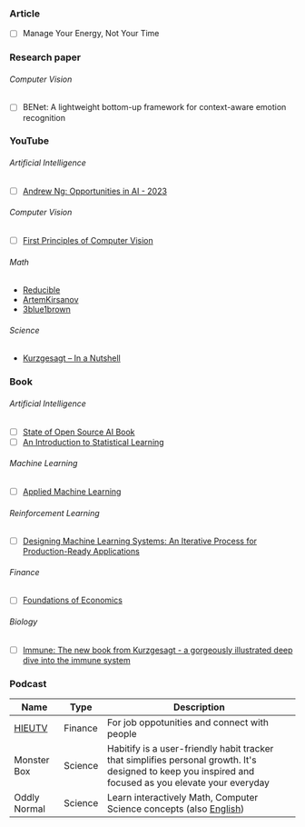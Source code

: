 ### Article

- [ ] Manage Your Energy, Not Your Time
### Research paper

###### Computer Vision

- [ ] BENet: A lightweight bottom-up framework for context-aware emotion recognition
### YouTube

###### Artificial Intelligence

- [ ] [Andrew Ng: Opportunities in AI - 2023](https://www.youtube.com/watch?v=5p248yoa3oE)

###### Computer Vision

- [ ] [First Principles of Computer Vision](https://www.youtube.com/@firstprinciplesofcomputerv3258)

###### Math

- [Reducible](https://www.youtube.com/@Reducible)
- [ArtemKirsanov](https://www.youtube.com/@ArtemKirsanov)
- [3blue1brown](https://www.youtube.com/@3blue1brown)

###### Science

- [Kurzgesagt – In a Nutshell](https://www.youtube.com/@Kurzgesagt)

### Book

###### Artificial Intelligence

- [ ] [State of Open Source AI Book](https://book.premai.io/state-of-open-source-ai/)
- [ ] [An Introduction to Statistical Learning](https://www.statlearning.com/)

###### Machine Learning

- [ ] [Applied Machine Learning](https://kuleshov-group.github.io/aml-book/intro.html)

###### Reinforcement Learning

- [ ] [Designing Machine Learning Systems: An Iterative Process for Production-Ready Applications](https://www.libgen.is/search.php?req=Designing+Machine+Learning+Systems%3A+An+Iterative+Process+for+Production-Ready+Applications&lg_topic=libgen&open=0&view=simple&res=25&phrase=1&column=def)

###### Finance

- [ ] [Foundations of Economics](https://www.amazon.com/Foundations-Economics-David-K-Begg/dp/0077121880)

###### Biology

- [ ] [Immune: The new book from Kurzgesagt - a gorgeously illustrated deep dive into the immune system](https://www.amazon.com/Immune-Kurzgesagt-gorgeously-illustrated-immune/dp/1529360684)

### Podcast

Name | Type | Description
-- | -- | --
[HIEUTV](https://www.youtube.com/@hieu-tv) | Finance | For job oppotunities and connect with people
Monster Box | Science | Habitify is a user-friendly habit tracker that simplifies personal growth. It's designed to keep you inspired and focused as you elevate your everyday
Oddly Normal | Science | Learn interactively Math, Computer Science concepts (also [English](English.md))